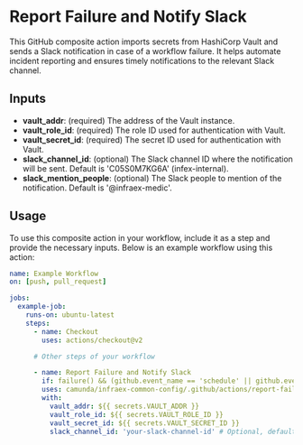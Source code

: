 # Report Failure and Notify Slack

This GitHub composite action imports secrets from HashiCorp Vault and sends a Slack notification in case of a workflow failure.
It helps automate incident reporting and ensures timely notifications to the relevant Slack channel.

## Inputs

- **vault_addr**: (required) The address of the Vault instance.
- **vault_role_id**: (required) The role ID used for authentication with Vault.
- **vault_secret_id**: (required) The secret ID used for authentication with Vault.
- **slack_channel_id**: (optional) The Slack channel ID where the notification will be sent. Default is 'C05S0M7KG6A' (infex-internal).
- **slack_mention_people**: (optional) The Slack people to mention of the notification. Default is '@infraex-medic'.

## Usage

To use this composite action in your workflow, include it as a step and provide the necessary inputs. Below is an example workflow using this action:

```yaml
name: Example Workflow
on: [push, pull_request]

jobs:
  example-job:
    runs-on: ubuntu-latest
    steps:
      - name: Checkout
        uses: actions/checkout@v2

      # Other steps of your workflow

      - name: Report Failure and Notify Slack
        if: failure() && (github.event_name == 'schedule' || github.event_name == 'workflow_dispatch')
        uses: camunda/infraex-common-config/.github/actions/report-failure-on-slack@main
        with:
          vault_addr: ${{ secrets.VAULT_ADDR }}
          vault_role_id: ${{ secrets.VAULT_ROLE_ID }}
          vault_secret_id: ${{ secrets.VAULT_SECRET_ID }}
          slack_channel_id: 'your-slack-channel-id' # Optional, default is 'C05S0M7KG6A'
```
